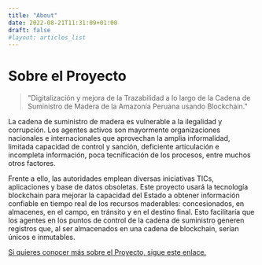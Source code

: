 ```yaml
---
title: "About"
date: 2022-08-21T11:31:09+01:00
draft: false
#layout: articles_list
---
```


# Sobre el Proyecto

> "Digitalización y mejora de la Trazabilidad a lo largo de la Cadena de Suministro de Madera de la Amazonía Peruana usando Blockchain."

La cadena de suministro de madera es vulnerable a la ilegalidad y corrupción. Los agentes activos son mayormente organizaciones nacionales e internacionales que aprovechan la amplia informalidad, limitada capacidad de control y sanción, deficiente articulación e incompleta información, poca tecnificación de los procesos, entre muchos otros factores.

Frente a ello, las autoridades emplean diversas iniciativas TICs, aplicaciones y base de datos obsoletas. Este proyecto usará la tecnología blockchain para mejorar la capacidad del Estado a obtener información confiable en tiempo real de los recursos maderables: concesionados, en almacenes, en el campo, en tránsito y en el destino final. Esto facilitaría que los agentes en los puntos de control de la cadena de suministro generen registros que, al ser almacenados en una cadena de blockchain, serían únicos e inmutables. 

[Si quieres conocer más sobre el Proyecto, sigue este enlace.](/2022/08/01/el-proyecto-waskhar)